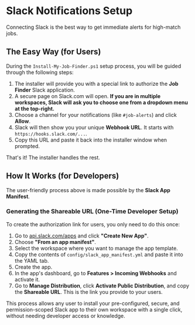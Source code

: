 # Slack Notifications Setup

Connecting Slack is the best way to get immediate alerts for high-match jobs.

## The Easy Way (for Users)

During the `Install-My-Job-Finder.ps1` setup process, you will be guided through the following steps:

1.  The installer will provide you with a special link to authorize the **Job Finder** Slack application.
2.  A secure page on Slack.com will open. **If you are in multiple workspaces, Slack will ask you to choose one from a dropdown menu at the top-right.**
3.  Choose a channel for your notifications (like `#job-alerts`) and click **Allow**.
3.  Slack will then show you your unique **Webhook URL**. It starts with `https://hooks.slack.com/...`.
4.  Copy this URL and paste it back into the installer window when prompted.

That's it! The installer handles the rest.

## How It Works (for Developers)

The user-friendly process above is made possible by the **Slack App Manifest**.

### Generating the Shareable URL (One-Time Developer Setup)

To create the authorization link for users, you only need to do this once:

1.  Go to [api.slack.com/apps](https://api.slack.com/apps) and click **"Create New App"**.
2.  Choose **"From an app manifest"**.
3.  Select the workspace where you want to manage the app template.
4.  Copy the contents of `config/slack_app_manifest.yml` and paste it into the YAML tab.
5.  Create the app.
6.  In the app's dashboard, go to **Features > Incoming Webhooks** and activate it.
7.  Go to **Manage Distribution**, click **Activate Public Distribution**, and copy the **Shareable URL**. This is the link you provide to your users.

This process allows any user to install your pre-configured, secure, and permission-scoped Slack app to their own workspace with a single click, without needing developer access or knowledge.
